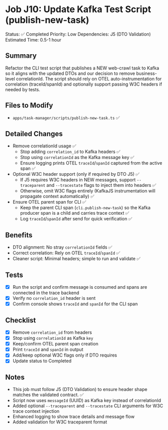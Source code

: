 # Job J10: Update Kafka Test Script (publish-new-task)

Status: ✅ Completed
Priority: Low
Dependencies: J5 (DTO Validation)
Estimated Time: 0.5-1 hour

## Summary
Refactor the CLI test script that publishes a NEW web-crawl task to Kafka so it aligns with the updated DTOs and our decision to remove business-level correlationId. The script should rely on OTEL auto-instrumentation for correlation (traceId/spanId) and optionally support passing W3C headers if needed by tests.

## Files to Modify
- `apps/task-manager/scripts/publish-new-task.ts` ✅

## Detailed Changes
- Remove correlationId usage ✅
  - Stop adding `correlation_id` to Kafka headers ✅
  - Stop using `correlationId` as the Kafka message key ✅
  - Ensure logging prints OTEL `traceId`/`spanId` captured from the active span ✅
- Optional W3C header support (only if required by DTO J5) ✅
  - If J5 requires W3C headers in NEW messages, support `--traceparent` and `--tracestate` flags to inject them into headers ✅
  - Otherwise, omit W3C flags entirely (KafkaJS instrumentation will propagate context automatically) ✅
- Ensure OTEL parent span for CLI ✅
  - Keep the parent CLI span (`cli.publish-new-task`) so the Kafka producer span is a child and carries trace context ✅
  - Log `traceId`/`spanId` after send for quick verification ✅

## Benefits
- DTO alignment: No stray `correlationId` fields ✅
- Correct correlation: Rely on OTEL `traceId`/`spanId` ✅
- Cleaner script: Minimal headers; simple to run and validate ✅

## Tests
- [x] Run the script and confirm message is consumed and spans are connected in the trace backend
- [x] Verify no `correlation_id` header is sent
- [x] Confirm console shows `traceId` and `spanId` for the CLI span

## Checklist
- [x] Remove `correlation_id` from headers
- [x] Stop using `correlationId` as Kafka `key`
- [x] Keep/confirm OTEL parent span creation
- [x] Print `traceId` and `spanId` in output
- [x] Add/keep optional W3C flags only if DTO requires
- [x] Update status to Completed

## Notes
- This job must follow J5 (DTO Validation) to ensure header shape matches the validated contract. ✅
- Script now uses `messageId` (UUID) as Kafka key instead of correlationId
- Added optional `--traceparent` and `--tracestate` CLI arguments for W3C trace context injection
- Enhanced logging to show trace details and message flow
- Added validation for W3C traceparent format
